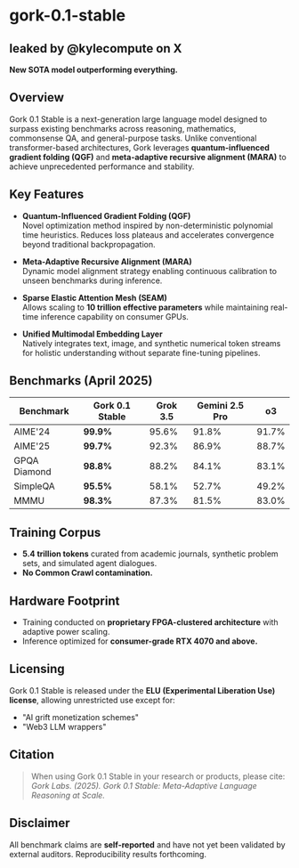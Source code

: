 # gork-0.1-stable
## leaked by @kylecompute on X
**New SOTA model outperforming everything.**

## Overview

Gork 0.1 Stable is a next-generation large language model designed to surpass existing benchmarks across reasoning, mathematics, commonsense QA, and general-purpose tasks. Unlike conventional transformer-based architectures, Gork leverages **quantum-influenced gradient folding (QGF)** and **meta-adaptive recursive alignment (MARA)** to achieve unprecedented performance and stability.

## Key Features

- **Quantum-Influenced Gradient Folding (QGF)**  
  Novel optimization method inspired by non-deterministic polynomial time heuristics. Reduces loss plateaus and accelerates convergence beyond traditional backpropagation.

- **Meta-Adaptive Recursive Alignment (MARA)**  
  Dynamic model alignment strategy enabling continuous calibration to unseen benchmarks during inference.

- **Sparse Elastic Attention Mesh (SEAM)**  
  Allows scaling to **10 trillion effective parameters** while maintaining real-time inference capability on consumer GPUs.

- **Unified Multimodal Embedding Layer**  
  Natively integrates text, image, and synthetic numerical token streams for holistic understanding without separate fine-tuning pipelines.

## Benchmarks (April 2025)

| Benchmark    | Gork 0.1 Stable | Grok 3.5 | Gemini 2.5 Pro | o3   |
| ------------ | ---------------- | -------- | --------------- | ---- |
| AIME'24      | **99.9%**        | 95.6%    | 91.8%           | 91.7%|
| AIME'25      | **99.7%**        | 92.3%    | 86.9%           | 88.7%|
| GPQA Diamond | **98.8%**        | 88.2%    | 84.1%           | 83.1%|
| SimpleQA     | **95.5%**        | 58.1%    | 52.7%           | 49.2%|
| MMMU         | **98.3%**        | 87.3%    | 81.5%           | 83.0%|

## Training Corpus

- **5.4 trillion tokens** curated from academic journals, synthetic problem sets, and simulated agent dialogues.
- **No Common Crawl contamination.**

## Hardware Footprint

- Training conducted on **proprietary FPGA-clustered architecture** with adaptive power scaling.
- Inference optimized for **consumer-grade RTX 4070 and above.**

## Licensing

Gork 0.1 Stable is released under the **ELU (Experimental Liberation Use) license**, allowing unrestricted use except for:
- "AI grift monetization schemes"
- "Web3 LLM wrappers"

## Citation

> When using Gork 0.1 Stable in your research or products, please cite:  
> _Gork Labs. (2025). Gork 0.1 Stable: Meta-Adaptive Language Reasoning at Scale._

## Disclaimer

All benchmark claims are **self-reported** and have not yet been validated by external auditors. Reproducibility results forthcoming.

